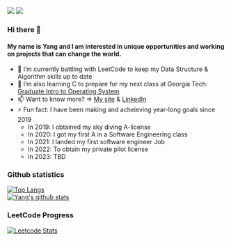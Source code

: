 [![](https://img.shields.io/badge/LinkedIn-YangZhou-blue?logo=Linkedin&logoColor=blue&labelColor=black)](https://www.linkedin.com/in/yang--zhou/)
[![](https://img.shields.io/badge/Gmail-yzhou3991@gmail.com-red?logo=Gmail&logoColor=Red&labelColor=black)](mailto:yzhou3991@gmail.com)

### Hi there 👋
#### My name is Yang and I am interested in unique opportunities and working on projects that can change the world. 
- 🔭 I’m currently battling with LeetCode to keep my Data Structure & Algorithm skills up to date
- 🌱 I’m also learning C to prepare for my next class at Georgia Tech: [Graduate Intro to Operating System](https://omscs.gatech.edu/cs-6200-introduction-operating-systems)
- 📫 Want to know more? => [My site](https://yangzhou-site.herokuapp.com/) & [LinkedIn](https://www.linkedin.com/in/yang--zhou/)
- ⚡ Fun fact: I have been making and acheieving year-long goals since 2019
  - In 2019: I obtained my sky diving A-license
  - In 2020: I got my first A in a Software Engineering class
  - In 2021: I landed my first software engineer Job
  - In 2022: To obtain my private pilot license
  - In 2023: TBD

### Github statistics
[![Top Langs](https://github-readme-stats.vercel.app/api/top-langs/?username=YangZhou0&theme=tokyonight&layout=compact&card_width=445)](https://github.com/YangZhou0)<br/>
[![Yang's github stats](https://github-readme-stats.vercel.app/api?username=YangZhou0&show_icons=true&theme=tokyonight&count_private=true)](https://github.com/YangZhou0)

### LeetCode Progress
[![Leetcode Stats](https://leetcard.jacoblin.cool/YangZhou0?theme=dark)](https://leetcode.com/YangZhou0)

